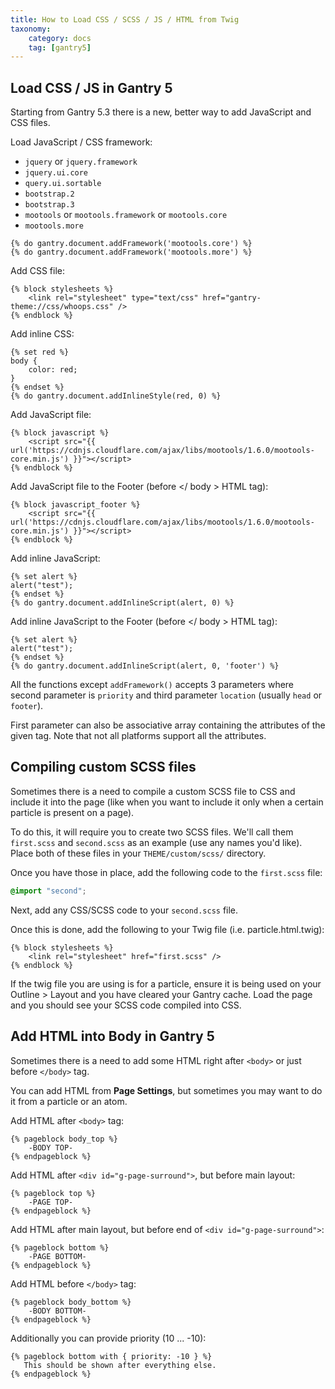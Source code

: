 ```yaml
---
title: How to Load CSS / SCSS / JS / HTML from Twig
taxonomy:
    category: docs
    tag: [gantry5]
---
```


## Load CSS / JS in Gantry 5

Starting from Gantry 5.3 there is a new, better way to add JavaScript and CSS files. 

Load JavaScript / CSS framework:

- `jquery` or `jquery.framework`
- `jquery.ui.core`
- `query.ui.sortable`
- `bootstrap.2`
- `bootstrap.3`
- `mootools` or `mootools.framework` or `mootools.core`
- `mootools.more`

``` twig
{% do gantry.document.addFramework('mootools.core') %}
{% do gantry.document.addFramework('mootools.more') %}
```

Add CSS file:

``` twig
{% block stylesheets %}
    <link rel="stylesheet" type="text/css" href="gantry-theme://css/whoops.css" /> 
{% endblock %}
```

Add inline CSS:

``` twig
{% set red %}
body {
    color: red;
}
{% endset %}
{% do gantry.document.addInlineStyle(red, 0) %}
```

Add JavaScript file:

``` twig
{% block javascript %}
    <script src="{{ url('https://cdnjs.cloudflare.com/ajax/libs/mootools/1.6.0/mootools-core.min.js') }}"></script>
{% endblock %}  
```

Add JavaScript file to the Footer (before </ body > HTML tag):

``` twig
{% block javascript_footer %}
    <script src="{{ url('https://cdnjs.cloudflare.com/ajax/libs/mootools/1.6.0/mootools-core.min.js') }}"></script>
{% endblock %}  
```

Add inline JavaScript:

``` twig
{% set alert %}
alert("test");
{% endset %}
{% do gantry.document.addInlineScript(alert, 0) %}
```

Add inline JavaScript to the Footer (before </ body > HTML tag):

``` twig
{% set alert %}
alert("test");
{% endset %}
{% do gantry.document.addInlineScript(alert, 0, 'footer') %}
```

All the functions except `addFramework()` accepts 3 parameters where second parameter is `priority` and third parameter `location` (usually `head` or `footer`). 

First parameter can also be associative array containing the attributes of the given tag. Note that not all platforms support all the attributes.

## Compiling custom SCSS files

Sometimes there is a need to compile a custom SCSS file to CSS and include it into the page (like when you want to include it only when a certain particle is present on a page). 

To do this, it will require you to create two SCSS files. We'll call them `first.scss` and `second.scss` as an example (use any names you'd like). Place both of these files in your `THEME/custom/scss/` directory.

Once you have those in place, add the following code to the `first.scss` file:

``` css
@import "second";
```

Next, add any CSS/SCSS code to your `second.scss` file. 

Once this is done, add the following to your Twig file (i.e. particle.html.twig):
  
``` twig
{% block stylesheets %}
    <link rel="stylesheet" href="first.scss" /> 
{% endblock %}
```

If the twig file you are using is for a particle, ensure it is being used on your Outline > Layout and you have cleared your Gantry cache. Load the page and you should see your SCSS code compiled into CSS.

## Add HTML into Body in Gantry 5

Sometimes there is a need to add some HTML right after `<body>` or just before `</body>` tag.

You can add HTML from **Page Settings**, but sometimes you may want to do it from a particle or an atom.

Add HTML after `<body>` tag:

``` twig
{% pageblock body_top %}
    -BODY TOP-
{% endpageblock %}
```

Add HTML after `<div id="g-page-surround">`, but before main layout:

``` twig
{% pageblock top %}
    -PAGE TOP-
{% endpageblock %}
```

Add HTML after main layout, but before end of `<div id="g-page-surround">`:

``` twig
{% pageblock bottom %}
    -PAGE BOTTOM-
{% endpageblock %}
```

Add HTML before `</body>` tag:

``` twig
{% pageblock body_bottom %}
    -BODY BOTTOM-
{% endpageblock %}
```

Additionally you can provide priority (10 ... -10):

```twig
{% pageblock bottom with { priority: -10 } %}
   This should be shown after everything else.
{% endpageblock %}
```
